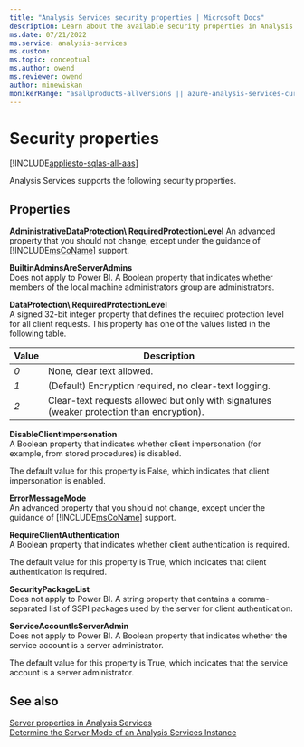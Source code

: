 ```yaml
---
title: "Analysis Services security properties | Microsoft Docs"
description: Learn about the available security properties in Analysis Services, like RequireClientAuthentication and ServiceAccountIsServerAdmin.
ms.date: 07/21/2022
ms.service: analysis-services
ms.custom: 
ms.topic: conceptual
ms.author: owend
ms.reviewer: owend
author: minewiskan
monikerRange: "asallproducts-allversions || azure-analysis-services-current || >= sql-analysis-services-2016"
---
```

# Security properties

[!INCLUDE[appliesto-sqlas-all-aas](../includes/appliesto-sqlas-all-aas.md)]

Analysis Services supports the following security properties.

## Properties

**AdministrativeDataProtection\ RequiredProtectionLevel**  An advanced property that you should not change, except under the guidance of [!INCLUDE[msCoName](../includes/msconame-md.md)] support.  

**BuiltinAdminsAreServerAdmins**  
Does not apply to Power BI. A Boolean property that indicates whether members of the local machine administrators group are administrators.

**DataProtection\ RequiredProtectionLevel**  
A signed 32-bit integer property that defines the required protection level for all client requests. This property has one of the values listed in the following table.  
  
|Value|Description|  
|-----------|-----------------|  
|*0*|None, clear text allowed.|  
|*1*|(Default) Encryption required, no clear-text logging.|  
|*2*|Clear-text requests allowed but only with signatures (weaker protection than encryption).|

**DisableClientImpersonation**  
A Boolean property that indicates whether client impersonation (for example, from stored procedures) is disabled.  
  
The default value for this property is False, which indicates that client impersonation is enabled.

**ErrorMessageMode**  
An advanced property that you should not change, except under the guidance of [!INCLUDE[msCoName](../includes/msconame-md.md)] support.  

**RequireClientAuthentication**  
A Boolean property that indicates whether client authentication is required.  
  
The default value for this property is True, which indicates that client authentication is required.  
  
**SecurityPackageList**  
Does not apply to Power BI. A string property that contains a comma-separated list of SSPI packages used by the server for client authentication.  
  
**ServiceAccountIsServerAdmin**  
Does not apply to Power BI. A Boolean property that indicates whether the service account is a server administrator.  
  
The default value for this property is True, which indicates that the service account is a server administrator.  
  
## See also

 [Server properties in Analysis Services](../../analysis-services/server-properties/server-properties-in-analysis-services.md)   
 [Determine the Server Mode of an Analysis Services Instance](../../analysis-services/instances/determine-the-server-mode-of-an-analysis-services-instance.md)  
  
  
